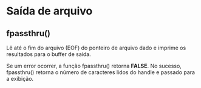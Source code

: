 # Saída de arquivo

## fpassthru()

Lê até o fim do arquivo (EOF) do ponteiro de arquivo dado e imprime os resultados para o buffer de saída.

Se um error ocorrer, a função fpassthru() retorna **FALSE**. No sucesso, fpassthru() retorna o número de caracteres lidos do handle e passado para a exibição.
